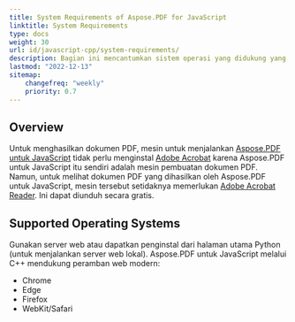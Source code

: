 ```yaml
---
title: System Requirements of Aspose.PDF for JavaScript
linktitle: System Requirements
type: docs
weight: 30
url: id/javascript-cpp/system-requirements/
description: Bagian ini mencantumkan sistem operasi yang didukung yang dibutuhkan pengembang untuk berhasil bekerja dengan Aspose.PDF untuk JavaScript melalui C++.
lastmod: "2022-12-13"
sitemap:
    changefreq: "weekly"
    priority: 0.7
---
```


## Overview

Untuk menghasilkan dokumen PDF, mesin untuk menjalankan [Aspose.PDF untuk JavaScript](https://products.aspose.com/pdf/javascript-cpp/) tidak perlu menginstal [Adobe Acrobat](https://www.adobe.com/acrobat/acrobat-pro.html) karena Aspose.PDF untuk JavaScript itu sendiri adalah mesin pembuatan dokumen PDF. Namun, untuk melihat dokumen PDF yang dihasilkan oleh Aspose.PDF untuk JavaScript, mesin tersebut setidaknya memerlukan [Adobe Acrobat Reader](https://www.adobe.com/acrobat/pdf-reader.html). Ini dapat diunduh secara gratis.

## Supported Operating Systems

Gunakan server web atau dapatkan penginstal dari halaman utama Python (untuk menjalankan server web lokal).
 Aspose.PDF untuk JavaScript melalui C++ mendukung peramban web modern:

- Chrome
- Edge
- Firefox
- WebKit/Safari